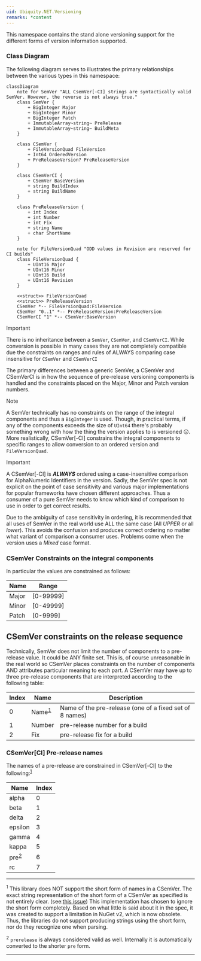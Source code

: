```yaml
---
uid: Ubiquity.NET.Versioning
remarks: *content
---
```

This namespace contains the stand alone versioning support for the different forms of
version information supported.

### Class Diagram
The following diagram serves to illustrates the primary relationships between the various
types in this namespace:

``` mermaid
classDiagram
    note for SemVer "ALL CsemVer[-CI] strings are syntactically valid SemVer. However, the reverse is not always true."
    class SemVer {
        + BigInteger Major
        + BigInteger Minor
        + BigInteger Patch
        + ImmutableArray~string~ PreRelease
        + ImmutableArray~string~ BuildMeta
    }

    class CSemVer {
        + FileVersionQuad FileVersion
        + Int64 OrderedVersion
        + PreReleaseVersion? PreReleaseVersion
    }

    class CSemVerCI {
        + CSemVer BaseVersion
        + string BuildIndex
        + string BuildName
    }

    class PreReleaseVersion {
        + int Index
        + int Number
        + int Fix
        + string Name
        + char ShortName
    }

    note for FileVersionQuad "ODD values in Revision are reserved for CI builds"
    class FileVersionQuad {
        + UInt16 Major
        + UInt16 Minor
        + UInt16 Build
        + UInt16 Revision
    }

    <<struct>> FileVersionQuad
    <<struct>> PreReleaseVersion
    CSemVer *-- FileVersionQuad:FileVersion
    CSemVer "0..1" *-- PreReleaseVersion:PreReleaseVersion
    CSemVerCI "1" *-- CSemVer:BaseVersion
```
>[!IMPORTANT]
> There is no inheritance between a `SemVer`, `CSemVer`, and `CSemVerCI`. While
> conversion is possible in many cases they are not completely compatible due the
> constraints on ranges and rules of ALWAYS comparing case insensitive for `CSemVer`
> and `CSemVerCI`

The primary differences between a generic SemVer, a CSemVer and CSemVerCI is in how the
sequence of pre-release versioning components is handled and the constraints placed on
the Major, Minor and Patch version numbers.

>[!NOTE]
> A SemVer technically has no constraints on the range of the integral components and
> thus a `BigInteger` is used. Though, in practical terms, if any of the components
> exceeds the size of `UInt64` there's probably something wrong with how the thing the
> version applies to is versioned :confused:. More realistically, CSemVer[-CI]
> constrains the integral components to specific ranges to allow conversion to an ordered
> version and `FileVersionQuad`.


>[!IMPORTANT]
> A CSemVer[-CI] is ***ALWAYS*** ordered using a case-insensitive comparison for
> AlphaNumeric Identifiers in the version. Sadly, the SemVer spec is not explicit on the
> point of case sensitivity and various major implementations for popular frameworks have
> chosen different approaches. Thus a consumer of a pure SemVer needs to know which kind
> of comparison to use in order to get correct results.
>
> Due to the ambiguity of case sensitivity in ordering, it is recommended that all uses
> of SemVer in the real world use ALL the same case (All *UPPER* or all *lower*). This
> avoids the confusion and produces correct ordering no matter what variant of comparison
> a consumer uses. Problems come when the version uses a *Mixed* case format.

### CSemVer Constraints on the integral components
In particular the values are constrained
as follows:

| Name  | Range |
|-------|-----------|
| Major | [0-99999] |
| Minor | [0-49999] |
| Patch | [0-9999]  |

## CSemVer constraints on the release sequence
Technically, SemVer does not limit the number of components to a pre-release value. It
could be ANY finite set. This is, of course unreasonable in the real world so CSemVer
places constraints on the number of components AND attributes particular meaning to each
part. A CSemVer may have up to three pre-release components that are interpreted
according to the following table:

| Index | Name | Description |
|-------|------|-------------|
| 0 | Name<sup>[1](#footnote_1)</sup> | Name of the pre-release (one of a fixed set of 8 names) |
| 1 | Number | pre-release number for a build |
| 2 | Fix  | pre-release fix for a build |

### CSemVer[CI] Pre-release names
The names of a pre-release are constrained in CSemVer[-CI] to the following:<sup>[1](#footnote_1)</sup>

| Name | Index |
|------|-------|
| alpha   | 0 |
| beta    | 1 |
| delta   | 2 |
| epsilon | 3 |
| gamma   | 4 |
| kappa   | 5 |
| pre<sup>[2](#footnote_2)</sup>| 6
| rc | 7 |

------
<sup><a id="footnote_1">1</a></sup> This library does NOT support the short form of names in a
CSemVer. The exact string representation of the short form of a CSemVer as specified is
not entirely clear. (see:[this issue](https://github.com/CK-Build/csemver.org/issues/2))
This implementation has chosen to ignore the short form completely. Based on what little
is said about it in the spec, it was created to support a limitation in NuGet v2, which
is now obsolete. Thus, the libraries do not support producing strings using the short
form, nor do they recognize one when parsing. 

<sup><a id="footnote_2">2</a></sup> `prerelease` is always considered valid as well.
Internally it is automatically converted to the shorter `pre` form.

----
